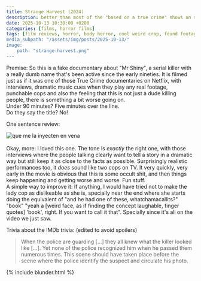 ```yaml
---
title: Strange Harvest (2024)
description: better than most of the "based on a true crime" shows on streaming services!
date: 2025-10-13 10:30:00 +0200
categories: [films, horror films]
tags: [film reviews, horror, body horror, cool weird crap, found footage, just shaman stuff, pretty metal, spooky painting, the internet is scary, true crime fans are the worst, why would you touch that, wrong place wrong face, spooktober 2025, they don't say the title]
media_subpath: "/assets/img/posts/2025-10-13/"
image:
    path: "strange-harvest.png"
---
```

<span class="reviewsection">Premise:</span> So this is a fake documentary about "Mr Shiny", a serial killer with a really dumb name that's been active since the early nineties. It is filmed just as if it was one of those True Crime documentaries on Netflix, with interviews, dramatic music cues when they play any real footage, punchable cops and also the feeling that this is not just a dude killing people, there is something a bit worse going on.<br/>
<span class="reviewsection">Under 90 minutes?</span> Five minutes over the line.<br/>
<span class="reviewsection">Do they say the title?</span> No!

<span class="reviewsection">One sentence review:</span>

![que me la inyecten en vena](barney.gif)<br/><br/>
<span class="reviewsection">Okay, more:</span> I loved this one. The tone is *exactly* the right one, with those interviews where the people talking clearly want to tell a story in a dramatic way but still keep it as close to the facts as possible. Surprisingly realistic performances too, it *does* sound like two cops on TV. It very quickly, very early in the movie is obvious that this is some occult shit, and then things keep happening and getting worse and worse. Fun stuff.<br/>
<span class="reviewsection">A simple way to improve it:</span> If anything, I would have tried not to make the lady cop as dislikeable as she is, specially near the end where she starts doing the equivalent of "and he had one of these, whatchamacallits?" "book" "yeah a [weird face, as if finding the concept laughable, finger quotes] 'book', right. If you want to call it that". Specially since it's all on the video we just saw.

<span class="reviewsection">Trivia about the IMDb trivia:</span> (edited to avoid spoilers)
> When the police are guarding [...] they all knew what the killer looked like [...]. Yet none of the police recognized him when he passed them numerous times. This scene should have taken place before the scene where the police identify the suspect and circulate his photo.

{% include blunder.html %}